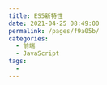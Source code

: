```yaml
---
title: ES5新特性
date: 2021-04-25 08:49:00
permalink: /pages/f9a05b/
categories:
  - 前端
  - JavaScript
tags:
  - 
---
```

